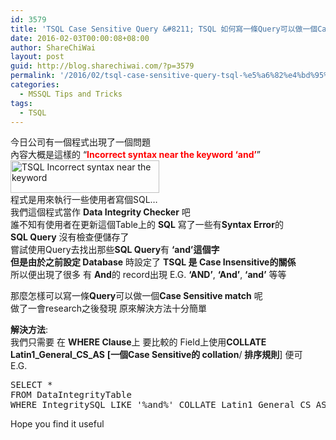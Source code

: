 ```yaml
---
id: 3579
title: 'TSQL Case Sensitive Query &#8211; TSQL 如何寫一條Query可以做一個Case Sensitive match'
date: 2016-02-03T00:00:08+08:00
author: ShareChiWai
layout: post
guid: http://blog.sharechiwai.com/?p=3579
permalink: '/2016/02/tsql-case-sensitive-query-tsql-%e5%a6%82%e4%bd%95%e5%af%ab%e4%b8%80%e6%a2%9dquery%e5%8f%af%e4%bb%a5%e5%81%9a%e4%b8%80%e5%80%8bcase-sensitive-match/'
categories:
  - MSSQL Tips and Tricks
tags:
  - TSQL
---
```

今日公司有一個程式出現了一個問題  
內容大概是這樣的 &#8220;<span style="color: #ff0000;"><strong>Incorrect syntax near the keyword &#8216;and&#8217;</strong></span>&#8221;  
<img class="alignnone" src="https://i2.wp.com/farm2.static.flickr.com/1655/24661834910_ec19e540a2_z.jpg?resize=238%2C52" alt="TSQL Incorrect syntax near the keyword" width="238" height="52" data-recalc-dims="1" />  
程式是用來執行一些使用者寫個SQL&#8230;  
我們這個程式當作 **Data Integrity Checker** 吧  
誰不知有使用者在更新這個Table上的 **SQL** 寫了一些有**Syntax Error**的  
**SQL Query** 沒有檢查便儲存了  
嘗試使用Query去找出那些**SQL Query**有 **&#8216;and&#8217;**這個字  
但是由於之前**設定 Database** 時設定了 **TSQL 是 Case Insensitive的關係**  
所以便出現了很多 有 **And**的 record出現 E.G. **&#8216;AND&#8217;**, **&#8216;And&#8217;**, **&#8216;and&#8217;** 等等

那麼怎樣可以寫一條**Query**可以做一個**Case Sensitive match** 呢  
做了一會research之後發現 原來解決方法十分簡單

**解決方法**:  
我們只需要 在 **WHERE Clause**上 要比較的 Field上使用**COLLATE Latin1\_General\_CS_AS** **[一個Case Sensitive的 collation**/ **排序規則**] 便可  
E.G.

<pre>SELECT *
FROM DataIntegrityTable
WHERE IntegritySQL LIKE '%and%' COLLATE Latin1_General_CS_AS
</pre>

Hope you find it useful